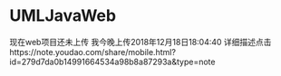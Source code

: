 # UMLJavaWeb
现在web项目还未上传 我今晚上传2018年12月18日18:04:40
详细描述点击https://note.youdao.com/share/mobile.html?id=279d7da0b14991664534a98b8a87293a&amp;type=note
